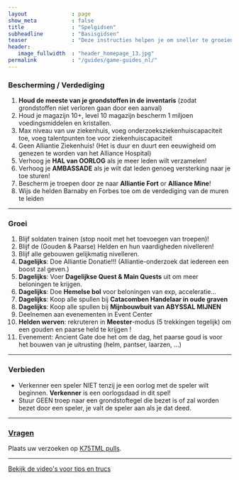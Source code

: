 ```yaml
---
layout              : page
show_meta           : false
title               : "Spelgidsen"
subheadline         : "Basisgidsen"
teaser              : "Deze instructies helpen je om sneller te groeien!"
header:
   image_fullwidth  : "header_homepage_13.jpg"
permalink           : "/guides/game-guides_nl/"
---
```

### Bescherming / Verdediging
1. **Houd de meeste van je grondstoffen in de inventaris** (zodat grondstoffen niet verloren gaan door een aanval)
2. Houd je magazijn 10+, level 10 magazijn bescherm 1 miljoen voedingsmiddelen en kristallen.
3. Max niveau van uw ziekenhuis, voeg onderzoeksziekenhuiscapaciteit toe, voeg talentpunten toe voor ziekenhuiscapaciteit
4. Geen Alliantie Ziekenhuis! (Het is duur en duurt een eeuwigheid om genezen te worden van het Alliance Hospital)
5. Verhoog je **HAL van OORLOG** als je meer leden wilt verzamelen!
6. Verhoog je **AMBASSADE** als je wilt dat leden genoeg versterking naar je toe sturen!
7. Bescherm je troepen door ze naar **Alliantie Fort** or **Alliance Mine**!
8. Wijs de helden Barnaby en Forbes toe om de verdediging van de muren te leiden
---
### Groei
1. Blijf soldaten trainen (stop nooit met het toevoegen van troepen)!
2. Blijf de (Gouden & Paarse) Helden en hun vaardigheden nivelleren!
3. Blijf alle gebouwen gelijkmatig nivelleren. 
4. **Dagelijks**: Doe Alliantie Donatie!!! (Alliantie-onderzoek dat iedereen een boost zal geven.)
5. **Dagelijks**: Voer **Dagelijkse Quest & Main Quests** uit om meer beloningen te krijgen.
6. **Dagelijks**: Doe **Hemelse bol** voor beloningen van exp, acceleratie...
7. **Dagelijks**: Koop alle spullen bij **Catacomben Handelaar in oude graven**
8. **Dagelijks**: Koop alle spullen bij **Mijnbouwbuit van ABYSSAL MIJNEN**
9. Deelnemen aan evenementen in Event Center
10. **Helden werven**: rekruteren in **Meester**-modus (5 trekkingen tegelijk) om een gouden en paarse held te krijgen !
11. Evenement: Ancient Gate doe het om de dag, het paarse goud is voor het bouwen van je uitrusting (helm, pantser, laarzen, ...)

---
### Verbieden 
* Verkenner een speler NIET tenzij je een oorlog met de speler wilt beginnen. **Verkenner** is een oorlogsdaad in dit spel!
* Stuur GEEN troep naar een grondstoftegel die bezet is of zal worden bezet door een speler, je valt de speler aan als je dat deed.

---
### [Vragen](https://rkuo2023.github.io/K75TML/design/mediaelement_js/)
Plaats uw verzoeken op [K75TML pulls](https://github.com/rkuo2023/K75TML/pulls).<br>

---
<a class="radius button small" href="{{ site.url }}{{ site.baseurl }}/design/mediaelement_js/">Bekijk de video's voor tips en trucs</a>

